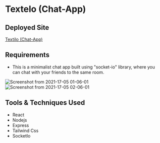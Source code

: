# Textelo (Chat-App)
## Deployed Site
  [Textilo (Chat-App)](https://textilo-chat.netlify.app/ "Textilo (Chat-App)")

## Requirements
- This is a minimalist chat app built using "socket-io" library, where you can chat with your friends to the same room.


![Screenshot from 2021-17-05 01-06-01](https://user-images.githubusercontent.com/30006202/118409077-5877ba80-b6a6-11eb-8861-735102d652b9.png)
![Screenshot from 2021-17-05 02-06-01](https://user-images.githubusercontent.com/30006202/118409114-8957ef80-b6a6-11eb-97ee-44caa2541baf.png)

## Tools & Techniques Used

- React
- Nodejs
- Express
- Tailwind Css
- SocketIo

